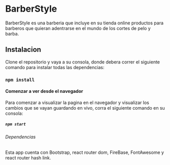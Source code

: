 # BarberStyle

BarberStyle es una barberia que incluye en su tienda online productos para barberos que quieran adentrarse en el mundo de los cortes de pelo y barba.

## Instalacion

Clone el repositorio y vaya a su consola, donde debera correr el siguiente comando para instalar todas las dependencias:

### `npm install`

#### Comenzar a ver desde el navegador

Para comenzar a visualizar la pagina en el navegador y visualizar los cambios que se vayan guardando en vivo, corra el siguiente comando en su consola:

##### `npm start`

###### Dependencias

Esta app cuenta con Bootstrap, react router dom, FireBase, FontAwesome y react router hash link.
